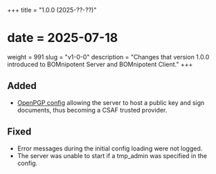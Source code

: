 +++
title = "1.0.0 (2025-??-??)"
# date = 2025-07-18
weight = 991
slug = "v1-0-0"
description = "Changes that version 1.0.0 introduced to BOMnipotent Server and BOMnipotent Client."
+++

## Added
- [OpenPGP config](/server/configuration/optional/open-pgp/) allowing the server to host a public key and sign documents, thus becoming a CSAF trusted provider.

## Fixed
- Error messages during the initial config loading were not logged.
- The server was unable to start if a tmp_admin was specified in the config.
